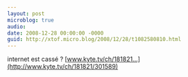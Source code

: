 ```yaml
---
layout: post
microblog: true
audio: 
date: 2008-12-28 00:00:00 -0000
guid: http://xtof.micro.blog/2008/12/28/t1082580810.html
---
```

internet est cassé ? [www.kyte.tv/ch/181821...](http://www.kyte.tv/ch/181821/301589)
